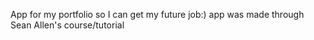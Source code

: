 App for my portfolio so I can get my future job:) app was made through Sean Allen's course/tutorial
